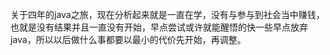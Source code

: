 关于四年的java之旅，现在分析起来就是一直在学，没有与参与到社会当中赚钱，也就是没有结果并且一直没有开始，早点尝试或许就能醒悟的快一些早点放弃java，所以以后做什么事都要以最小的代价先开始，再调整。
